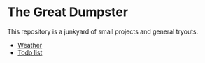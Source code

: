 # The Great Dumpster

This repository is a junkyard of small projects and general tryouts.

- [Weather](weather-app)
- [Todo list](todo-list-app)
